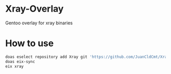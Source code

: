 # Xray-Overlay
Gentoo overlay for xray binaries

# How to use
```bash
doas eselect repository add Xray git 'https://github.com/JuanCldCmt/Xray-Overlay'
doas eix-sync
eix xray
```
